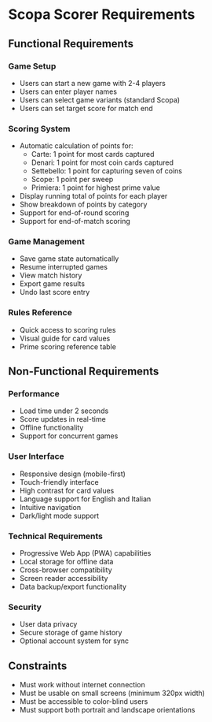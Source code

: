 # Scopa Scorer Requirements

## Functional Requirements

### Game Setup
- Users can start a new game with 2-4 players
- Users can enter player names
- Users can select game variants (standard Scopa)
- Users can set target score for match end

### Scoring System
- Automatic calculation of points for:
  - Carte: 1 point for most cards captured
  - Denari: 1 point for most coin cards captured
  - Settebello: 1 point for capturing seven of coins
  - Scope: 1 point per sweep
  - Primiera: 1 point for highest prime value
- Display running total of points for each player
- Show breakdown of points by category
- Support for end-of-round scoring
- Support for end-of-match scoring

### Game Management
- Save game state automatically
- Resume interrupted games
- View match history
- Export game results
- Undo last score entry

### Rules Reference
- Quick access to scoring rules
- Visual guide for card values
- Prime scoring reference table

## Non-Functional Requirements

### Performance
- Load time under 2 seconds
- Score updates in real-time
- Offline functionality
- Support for concurrent games

### User Interface
- Responsive design (mobile-first)
- Touch-friendly interface
- High contrast for card values
- Language support for English and Italian
- Intuitive navigation
- Dark/light mode support

### Technical Requirements
- Progressive Web App (PWA) capabilities
- Local storage for offline data
- Cross-browser compatibility
- Screen reader accessibility
- Data backup/export functionality

### Security
- User data privacy
- Secure storage of game history
- Optional account system for sync

## Constraints
- Must work without internet connection
- Must be usable on small screens (minimum 320px width)
- Must be accessible to color-blind users
- Must support both portrait and landscape orientations